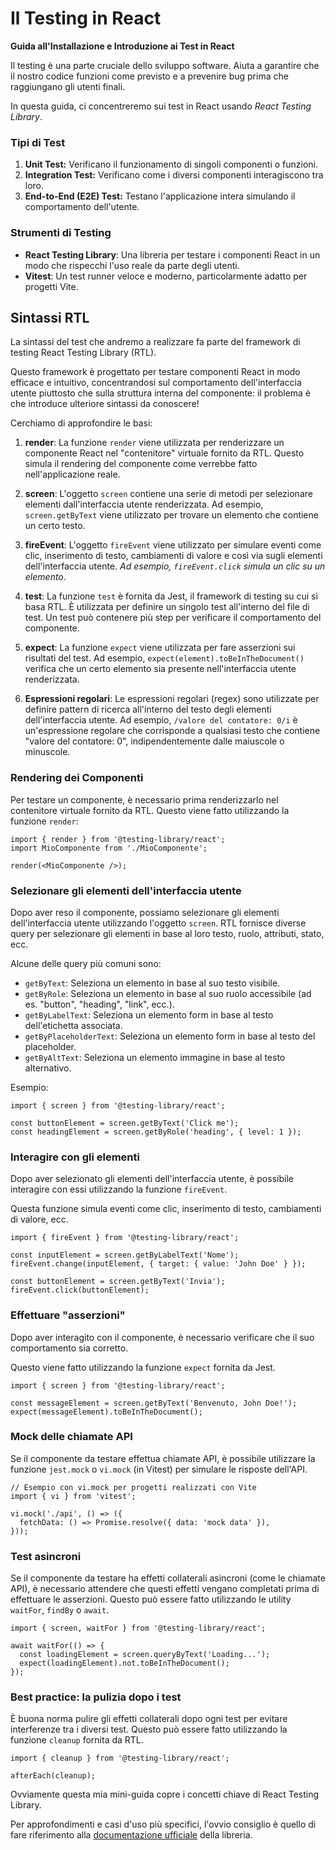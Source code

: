 # Il Testing in React

**Guida all'Installazione e Introduzione ai Test in React**

Il testing è una parte cruciale dello sviluppo software. Aiuta a garantire che il nostro codice funzioni come previsto e a prevenire bug prima che raggiungano gli utenti finali.

In questa guida, ci concentreremo sui test in React usando *React Testing Library*.

### Tipi di Test

1. **Unit Test:** Verificano il funzionamento di singoli componenti o funzioni.
2. **Integration Test:** Verificano come i diversi componenti interagiscono tra loro.
3. **End-to-End (E2E) Test:** Testano l'applicazione intera simulando il comportamento dell'utente.

### Strumenti di Testing

- **React Testing Library**: Una libreria per testare i componenti React in un modo che rispecchi l'uso reale da parte degli utenti.
- **Vitest**: Un test runner veloce e moderno, particolarmente adatto per progetti Vite.

## Sintassi RTL

La sintassi del test che andremo a realizzare fa parte del framework di testing React Testing Library (RTL).

Questo framework è progettato per testare componenti React in modo efficace e intuitivo, concentrandosi sul comportamento dell'interfaccia utente piuttosto che sulla struttura interna del componente: il problema è che introduce ulteriore sintassi da conoscere!

Cerchiamo di approfondire le basi:

1. **render**: La funzione `render` viene utilizzata per renderizzare un componente React nel "contenitore" virtuale fornito da RTL. Questo simula il rendering del componente come verrebbe fatto nell'applicazione reale.

2. **screen**: L'oggetto `screen` contiene una serie di metodi per selezionare elementi dall'interfaccia utente renderizzata. Ad esempio, `screen.getByText` viene utilizzato per trovare un elemento che contiene un certo testo.

3. **fireEvent**: L'oggetto `fireEvent` viene utilizzato per simulare eventi come clic, inserimento di testo, cambiamenti di valore e così via sugli elementi dell'interfaccia utente. *Ad esempio, `fireEvent.click` simula un clic su un elemento*.

4. **test**: La funzione `test` è fornita da Jest, il framework di testing su cui si basa RTL. È utilizzata per definire un singolo test all'interno del file di test. Un test può contenere più step per verificare il comportamento del componente.

5. **expect**: La funzione `expect` viene utilizzata per fare asserzioni sui risultati del test. Ad esempio, `expect(element).toBeInTheDocument()` verifica che un certo elemento sia presente nell'interfaccia utente renderizzata.

6. **Espressioni regolari**: Le espressioni regolari (regex) sono utilizzate per definire pattern di ricerca all'interno del testo degli elementi dell'interfaccia utente. Ad esempio, `/valore del contatore: 0/i` è un'espressione regolare che corrisponde a qualsiasi testo che contiene "valore del contatore: 0", indipendentemente dalle maiuscole o minuscole.

### Rendering dei Componenti

Per testare un componente, è necessario prima renderizzarlo nel contenitore virtuale fornito da RTL. Questo viene fatto utilizzando la funzione `render`:

```
import { render } from '@testing-library/react';
import MioComponente from './MioComponente';

render(<MioComponente />);
```

### Selezionare gli elementi dell'interfaccia utente

Dopo aver reso il componente, possiamo selezionare gli elementi dell'interfaccia utente utilizzando l'oggetto `screen`. RTL fornisce diverse query per selezionare gli elementi in base al loro testo, ruolo, attributi, stato, ecc.

Alcune delle query più comuni sono:

- `getByText`: Seleziona un elemento in base al suo testo visibile.
- `getByRole`: Seleziona un elemento in base al suo ruolo accessibile (ad es. "button", "heading", "link", ecc.).
- `getByLabelText`: Seleziona un elemento form in base al testo dell'etichetta associata.
- `getByPlaceholderText`: Seleziona un elemento form in base al testo del placeholder.
- `getByAltText`: Seleziona un elemento immagine in base al testo alternativo.

Esempio:

```
import { screen } from '@testing-library/react';

const buttonElement = screen.getByText('Click me');
const headingElement = screen.getByRole('heading', { level: 1 });
```

### Interagire con gli elementi

Dopo aver selezionato gli elementi dell'interfaccia utente, è possibile interagire con essi utilizzando la funzione `fireEvent`.

Questa funzione simula eventi come clic, inserimento di testo, cambiamenti di valore, ecc.

```
import { fireEvent } from '@testing-library/react';

const inputElement = screen.getByLabelText('Nome');
fireEvent.change(inputElement, { target: { value: 'John Doe' } });

const buttonElement = screen.getByText('Invia');
fireEvent.click(buttonElement);
```

### Effettuare "asserzioni"

Dopo aver interagito con il componente, è necessario verificare che il suo comportamento sia corretto.

Questo viene fatto utilizzando la funzione `expect` fornita da Jest.

```
import { screen } from '@testing-library/react';

const messageElement = screen.getByText('Benvenuto, John Doe!');
expect(messageElement).toBeInTheDocument();
```

### Mock delle chiamate API

Se il componente da testare effettua chiamate API, è possibile utilizzare la funzione `jest.mock` o `vi.mock` (in Vitest) per simulare le risposte dell'API.

```
// Esempio con vi.mock per progetti realizzati con Vite
import { vi } from 'vitest';

vi.mock('./api', () => ({
  fetchData: () => Promise.resolve({ data: 'mock data' }),
}));
```

### Test asincroni

Se il componente da testare ha effetti collaterali asincroni (come le chiamate API), è necessario attendere che questi effetti vengano completati prima di effettuare le asserzioni. Questo può essere fatto utilizzando le utility `waitFor`, `findBy` o `await`.

```
import { screen, waitFor } from '@testing-library/react';

await waitFor(() => {
  const loadingElement = screen.queryByText('Loading...');
  expect(loadingElement).not.toBeInTheDocument();
});
```

### Best practice: la pulizia dopo i test

È buona norma pulire gli effetti collaterali dopo ogni test per evitare interferenze tra i diversi test. Questo può essere fatto utilizzando la funzione `cleanup` fornita da RTL.

```
import { cleanup } from '@testing-library/react';

afterEach(cleanup);
```

Ovviamente questa mia mini-guida copre i concetti chiave di React Testing Library.

Per approfondimenti e casi d'uso più specifici, l'ovvio consiglio è quello di fare riferimento alla [documentazione ufficiale](https://testing-library.com/docs/react-testing-library/intro/) della libreria.

